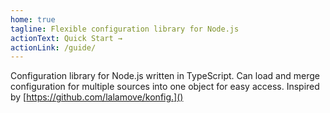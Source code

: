 ```yaml
---
home: true
tagline: Flexible configuration library for Node.js
actionText: Quick Start →
actionLink: /guide/
---
```


Configuration library for Node.js written in TypeScript. Can load and merge
configuration for multiple sources into one object for easy access. Inspired by
[https://github.com/lalamove/konfig.]()
